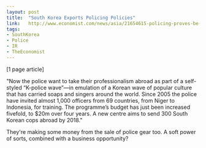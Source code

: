 ```yaml
---
layout: post
title:  "South Korea Exports Policing Policies"
link:   http://www.economist.com/news/asia/21654615-policing-proves-be-another-south-korean-export-k-cop-wave
tags:
- SouthKorea
- Police
- IR
- TheEconomist
---
```


[1 page article]

"Now the police want to take their professionalism abroad as part of a self-styled “K-police wave”—in emulation of a Korean wave of popular culture that has carried soaps and singers around the world. Since 2005 the police have invited almost 1,000 officers from 69 countries, from Niger to Indonesia, for training. The programme’s budget has just been increased fivefold, to $20m over four years. A new centre aims to send 300 South Korean cops abroad by 2018."

They're making some money from the sale of police gear too.  A soft power of sorts, combined with a business opportunity?